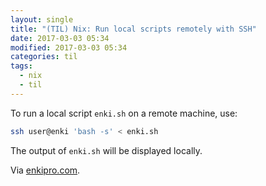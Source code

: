 ```yaml
---
layout: single
title: "(TIL) Nix: Run local scripts remotely with SSH"
date: 2017-03-03 05:34
modified: 2017-03-03 05:34
categories: til
tags:
  - nix
  - til
---
```


To run a local script `enki.sh` on a remote machine, use:

```bash
ssh user@enki 'bash -s' < enki.sh
```

The output of `enki.sh` will be displayed locally.

Via [enkipro.com](https://app.enkipro.com/#/insight/56f53541b513b106007135f2).
